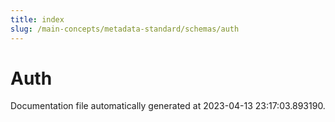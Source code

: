 ```yaml
---
title: index
slug: /main-concepts/metadata-standard/schemas/auth
---
```


# Auth

Documentation file automatically generated at 2023-04-13 23:17:03.893190.
